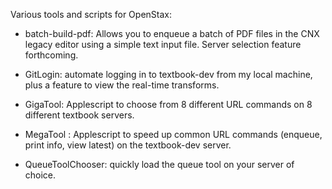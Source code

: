 Various tools and scripts for OpenStax:

* batch-build-pdf: Allows you to enqueue a batch of PDF files in the CNX legacy editor using a simple text input file. Server selection feature forthcoming.

* GitLogin: automate logging in to textbook-dev from my local machine, plus a feature to view the real-time transforms. 

* GigaTool: Applescript to choose from 8 different URL commands on 8 different textbook servers.

* MegaTool : Applescript to speed up common URL commands (enqueue, print info, view latest) on the textbook-dev server.

* QueueToolChooser: quickly load the queue tool on your server of choice.